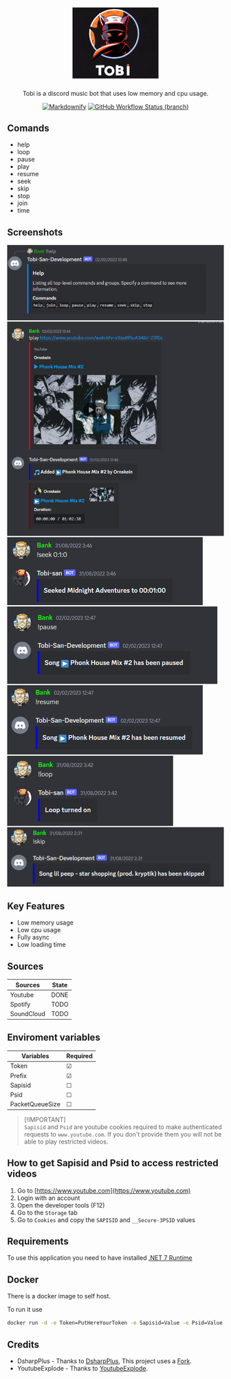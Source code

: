 
<h1 align="center">
  <br>
  <img src="./.assets/logo.jpeg" alt="Markdownify" width="200">
</h1>

<p align="center"> 
Tobi is a discord music bot that uses low memory and cpu usage.
</p>

<center>
  <a href="https://hub.docker.com/repository/docker/xbank/tobi-bot"><img src="https://img.shields.io/docker/v/xbank/tobi-bot/latest" alt="Markdownify"></a>
  <a href="https://github.com/xBaank/Tobi/actions"><img alt="GitHub Workflow Status (branch)" src="https://img.shields.io/github/actions/workflow/status/xBaank/Tobi/dotnet.yml?branch=main"></a>
</center>


## Comands
- help
- loop
- pause
- play
- resume
- seek
- skip
- stop
- join
- time

## Screenshots
![image](.assets/help.png)
![image](.assets/play.png)
![image](.assets/seek.png)
![image](.assets/pause.png)
![image](.assets/resume.png)
![image](.assets/loop.png)
![image](.assets/skip.png)

## Key Features
- Low memory usage
- Low cpu usage
- Fully async
- Low loading time

## Sources
| Sources  | State |
| ------------- | --- |
| Youtube  | DONE |
| Spotify  | TODO |
| SoundCloud  | TODO |

## Enviroment variables
| Variables  | Required |
| ------------- | --------- |
| Token  | &#9745; |
| Prefix  | &#9745; |
| Sapisid  | &#9744; |
| Psid  | &#9744; |
| PacketQueueSize  |  &#9744; |

> [!IMPORTANT]\
> `Sapisid` and `Psid` are youtube cookies required to make authenticated requests to `www.youtube.com`. If you don't provide them you will not be able to play restricted videos.

## How to get Sapisid and Psid to access restricted videos
1. Go to [https://www.youtube.com](https://www.youtube.com)
2. Login with an account
3. Open the developer tools (F12)
4. Go to the `Storage` tab
5. Go to `Cookies` and copy the `SAPISID` and `__Secure-3PSID` values

## Requirements
To use this application you need to have installed  [.NET 7 Runtime](https://dotnet.microsoft.com/en-us/download/dotnet/7.0)

## Docker
There is a docker image to self host.

To run it use 
```bash
docker run -d -e Token=PutHereYourToken -e Sapisid=Value -e Psid=Value -e Prefix=! xbank/tobi-bot:latest
```

## Credits
- DsharpPlus - Thanks to [DsharpPlus](https://github.com/DSharpPlus/DSharpPlus), This project uses a [Fork](https://github.com/xBaank/DSharpPlus/tree/v4.2.1-tobi).
- YoutubeExplode - Thanks to [YoutubeExplode](https://github.com/Tyrrrz/YoutubeExplode).
